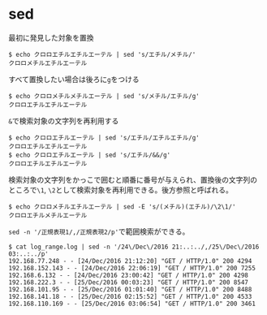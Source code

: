 sed
===

最初に発見した対象を置換

```
$ echo クロロエチルエチルエーテル | sed 's/エチル/メチル/'
クロロメチルエチルエーテル
```

すべて置換したい場合は後ろに`g`をつける

```
$ echo クロロメチルメチルエーテル | sed 's/メチル/エチル/g'
クロロエチルエチルエーテル
```

 `&`で検索対象の文字列を再利用する
 ```
$ echo クロロエチルエーテル | sed 's/エチル/エチルエチル/g'
クロロエチルエチルエーテル
$ echo クロロエチルエーテル | sed 's/エチル/&&/g'
クロロエチルエチルエーテル
```

検索対象の文字列をかっこで囲むと順番に番号が与えられ、置換後の文字列のところで`\1`, `\2`として検索対象を再利用できる。後方参照と呼ばれる。

```
$ echo クロロメチルエチルエーテル | sed -E 's/(メチル)(エチル)/\2\1/'
クロロエチルメチルエーテル
```

`sed -n '/正規表現1/,/正規表現2/p'`で範囲検索ができる。

```
$ cat log_range.log | sed -n '/24\/Dec\/2016 21:..:../,/25\/Dec\/2016 03:..:../p'
192.168.77.248 - - [24/Dec/2016 21:12:20] "GET / HTTP/1.0" 200 4294
192.168.152.143 - - [24/Dec/2016 22:06:19] "GET / HTTP/1.0" 200 7255
192.168.6.132 - - [24/Dec/2016 23:00:42] "GET / HTTP/1.0" 200 4298
192.168.222.3 - - [25/Dec/2016 00:03:23] "GET / HTTP/1.0" 200 8547
192.168.101.95 - - [25/Dec/2016 01:01:40] "GET / HTTP/1.0" 200 8488
192.168.141.18 - - [25/Dec/2016 02:15:52] "GET / HTTP/1.0" 200 4533
192.168.110.169 - - [25/Dec/2016 03:06:54] "GET / HTTP/1.0" 200 3461
```